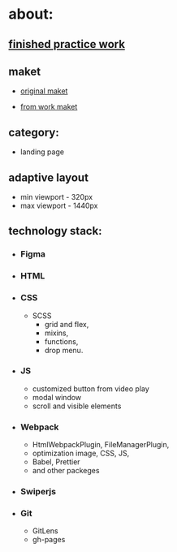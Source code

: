 # about:

## [finished practice work](https://axi0man.github.io/edna/)

## maket

- [original maket](https://www.figma.com/file/X4J6Nyt79XlID87TwITpta/EDNA-(Copy)?type=design&node-id=1325-2546&mode=design&t=Cm0VWLwNWaO2vjhb-0)

- [from work maket](https://www.figma.com/file/54dOCVhZ03TsoTD4Uu1DPk/EDNA-test-from-A%26T-28.11.2023?node-id=1%3A66&mode=dev)

## category:

- landing page

## adaptive layout

- min viewport - 320px
- max viewport - 1440px

## technology stack:

- ### Figma
- ### HTML
- ### CSS
  - SCSS
    - grid and flex,
    - mixins,
    - functions,
    - drop menu.
- ### JS
  - customized button from video play
  - modal window
  - scroll and visible elements
- ### Webpack
  - HtmlWebpackPlugin, FileManagerPlugin,
  - optimization image, CSS, JS,
  - Babel, Prettier
  - and other packeges
- ### Swiperjs
- ### Git
  - GitLens
  - gh-pages
